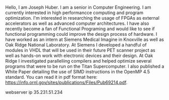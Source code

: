 Hello, I am Joseph Huber. I am a senior in Computer Engineering. I am currently interested in high performancce computing and program optimization. I'm interested in researching the usage of FPGAs as external accelerators as well as advanced computer architectures. I have also recently become a fan of Functional Programing and would like to see if functional programming could improve the design process of hardware. I have worked as an intern at Siemens Medical Imagine in Knoxville as well as Oak Ridge National Laboratory. At Siemens I developed a handful of modules in VHDL that will be used in their future PET scanner project as well as hands-on work with electronic devices and their design. At Oak Ridge I investigated paralleliing compilers and helped optimize several programs that were to be run on the Titan Supercomputer. I also published a White Paper detailing the use of SIMD instructions in the OpenMP 4.5 standard. You can read it in pdf format here: https://info.ornl.gov/sites/publications/Files/Pub69214.pdf.

webserver ip
35.231.51.234

